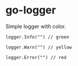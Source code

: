 # go-logger

Simple logger with color.

```
logger.Info("") // green

logger.Warn("") // yellow

logger.Error("") // red
```
